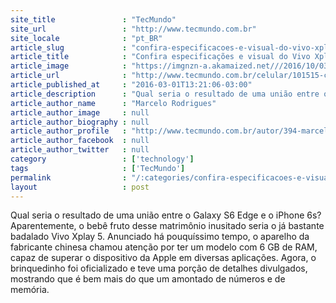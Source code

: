 ```yaml
---
site_title               : "TecMundo"
site_url                 : "http://www.tecmundo.com.br"
site_locale              : "pt_BR"
article_slug             : "confira-especificacoes-e-visual-do-vivo-xplay-5-o-monstro-de-6-gb-de-ram"
article_title            : "Confira especificações e visual do Vivo Xplay 5, o ‘monstro’ de 6 GB de RAM"
article_image            : "https://imgnzn-a.akamaized.net///2016/10/03/03121508788086-t1200x480.jpg"
article_url              : "http://www.tecmundo.com.br/celular/101515-confira-especificacoes-visual-vivo-xplay-5-monstro-6-gb-ram.htm"
article_published_at     : "2016-03-01T13:21:06-03:00"
article_description      : "Qual seria o resultado de uma união entre o Galaxy S6 Edge e o iPhone 6s? Aparentemente, o bebê fruto desse matrimônio inusitado seria o já bastante badalado Vivo Xplay 5. Anunciado há pouquíssimo tempo, o aparelho da fabricante chinesa chamou atenção por ter um modelo com 6 GB de RAM, capaz de superar o dispositivo da Apple em diversas aplicações. Agora, o brinquedinho foi oficializado e teve uma porção de detalhes divulgados, mostrando que é bem mais do que um amontado de números e de memória."
article_author_name      : "Marcelo Rodrigues"
article_author_image     : null
article_author_biography : null
article_author_profile   : "http://www.tecmundo.com.br/autor/394-marcelo-rodrigues/"
article_author_facebook  : null
article_author_twitter   : null
category                 : ['technology']
tags                     : ['TecMundo']
permalink                : "/:categories/confira-especificacoes-e-visual-do-vivo-xplay-5-o-monstro-de-6-gb-de-ram/"
layout                   : post
---
```


Qual seria o resultado de uma união entre o Galaxy S6 Edge e o iPhone 6s? Aparentemente, o bebê fruto desse matrimônio inusitado seria o já bastante badalado Vivo Xplay 5. Anunciado há pouquíssimo tempo, o aparelho da fabricante chinesa chamou atenção por ter um modelo com 6 GB de RAM, capaz de superar o dispositivo da Apple em diversas aplicações. Agora, o brinquedinho foi oficializado e teve uma porção de detalhes divulgados, mostrando que é bem mais do que um amontado de números e de memória.
